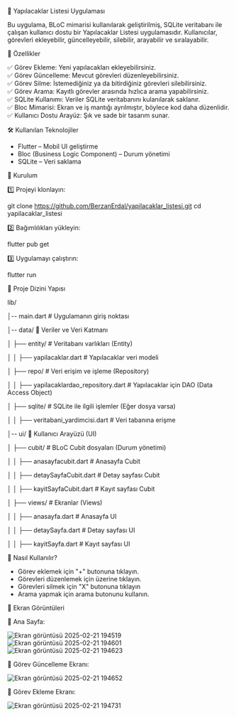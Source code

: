 📌 Yapılacaklar Listesi Uygulaması 

Bu uygulama, BLoC mimarisi kullanılarak geliştirilmiş, SQLite veritabanı ile çalışan kullanıcı dostu bir Yapılacaklar Listesi uygulamasıdır. Kullanıcılar, görevleri ekleyebilir, güncelleyebilir, silebilir, arayabilir ve sıralayabilir.  




🚀 Özellikler 

✅ Görev Ekleme: Yeni yapılacakları ekleyebilirsiniz.  
✅ Görev Güncelleme: Mevcut görevleri düzenleyebilirsiniz.  
✅ Görev Silme: İstemediğiniz ya da bitirdiğiniz görevleri silebilirsiniz.  
✅ Görev Arama: Kayıtlı görevler arasında hızlıca arama yapabilirsiniz.  
✅ SQLite Kullanımı: Veriler SQLite veritabanını kulanılarak saklanır.  
✅ Bloc Mimarisi: Ekran ve iş mantığı ayrılmıştır, böylece kod daha düzenlidir.  
✅ Kullanıcı Dostu Arayüz: Şık ve sade bir tasarım sunar.  




🛠 Kullanılan Teknolojiler  

- Flutter – Mobil UI geliştirme  
- Bloc (Business Logic Component) – Durum yönetimi  
- SQLite – Veri saklama



 📲 Kurulum  

1️⃣ Projeyi klonlayın:

git clone https://github.com/BerzanErdal/yapilacaklar_listesi.git
cd yapilacaklar_listesi


2️⃣ Bağımlılıkları yükleyin:  

flutter pub get

3️⃣ Uygulamayı çalıştırın:  

flutter run






📂 Proje Dizini Yapısı

lib/

│-- main.dart          # Uygulamanın giriş noktası


│-- data/              📌 Veriler ve Veri Katmanı

│   ├──  entity/        # Veritabanı varlıkları (Entity)

│   │   ├──   yapilacaklar.dart  # Yapılacaklar veri modeli

│   ├──   repo/          # Veri erişim ve işleme (Repository)

│   │   ├──   yapilacaklardao_repository.dart  # Yapılacaklar için DAO (Data Access Object)

│   ├──   sqlite/        # SQLite ile ilgili işlemler (Eğer dosya varsa)

│    │    ├──   veritabani_yardimcisi.dart  # Veri tabanına erişme

│--   ui/                📌 Kullanıcı Arayüzü (UI)

│   ├──   cubit/         # BLoC Cubit dosyaları (Durum yönetimi)

│   │   ├──   anasayfacubit.dart   # Anasayfa Cubit

│   │   ├──   detaySayfaCubit.dart # Detay sayfası Cubit

│   │   ├──   kayitSayfaCubit.dart # Kayıt sayfası Cubit

│   ├──   views/         # Ekranlar (Views)

│   │   ├──   anasayfa.dart       # Anasayfa UI

│   │   ├──   detaySayfa.dart     # Detay sayfası UI

│   │   ├──   kayitSayfa.dart     # Kayıt sayfası UI






🎯 Nasıl Kullanılır? 

- Görev eklemek için "+" butonuna tıklayın.  
- Görevleri düzenlemek için üzerine tıklayın.
- Görevleri silmek için "X" butonuna tıklayın
- Arama yapmak için arama butonunu kullanın.





 📸 Ekran Görüntüleri 

📌 Ana Sayfa:

![Ekran görüntüsü 2025-02-21 194519](https://github.com/user-attachments/assets/636e2103-d9a1-4e16-9fd4-a3515a14f1dd)    ![Ekran görüntüsü 2025-02-21 194601](https://github.com/user-attachments/assets/c87ad700-f8c4-40c3-a5d1-826e5fa02bba)    ![Ekran görüntüsü 2025-02-21 194623](https://github.com/user-attachments/assets/b9c271e8-9ddd-41e5-821d-efe11c76ec74) 






  
📌 Görev Güncelleme Ekranı:



![Ekran görüntüsü 2025-02-21 194652](https://github.com/user-attachments/assets/c6383d89-e758-44aa-8b8d-dfe736b40ca6)



📌 Görev Ekleme Ekranı: 




![Ekran görüntüsü 2025-02-21 194731](https://github.com/user-attachments/assets/90c9a2b6-56da-4a9b-8df0-f275fbae9d8e)


